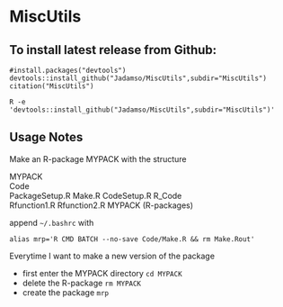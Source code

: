 # MiscUtils


## To install latest release from Github: 

    #install.packages("devtools")
    devtools::install_github("Jadamso/MiscUtils",subdir="MiscUtils")
    citation("MiscUtils")

    R -e 'devtools::install_github("Jadamso/MiscUtils",subdir="MiscUtils")'


## Usage Notes

Make an R-package MYPACK with the structure 

MYPACK\
  Code\
    PackageSetup.R
    Make.R
    CodeSetup.R
    R_Code\
      Rfunction1.R
      Rfunction2.R
  MYPACK (R-packages)
        
append `~/.bashrc` with

    alias mrp='R CMD BATCH --no-save Code/Make.R && rm Make.Rout'


Everytime I want to make a new version of the package
  * first enter the MYPACK directory `cd MYPACK`
  * delete the R-package `rm MYPACK`
  * create the package `mrp`
  

